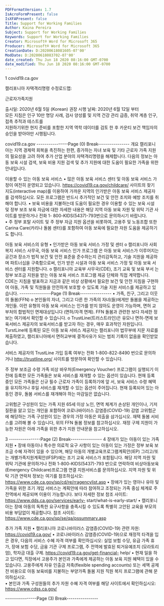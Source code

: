 ```yaml
---
PDFFormatVersion: 1.7
IsAcroFormPresent: false
IsXFAPresent: false
Title: Support for Working Families
Author: Kaina Pereira
Subject: Support for Working Families
Keywords: Support for Working Families
Creator: Microsoft® Word for Microsoft 365
Producer: Microsoft® Word for Microsoft 365
CreationDate: D:20200618081605-07'00'
ModDate: D:20200618083702-07'00'
date_created: Thu Jun 18 2020 08:16:00 GMT-0700
date_modified: Thu Jun 18 2020 08:16:00 GMT-0700
---
```

1 
covid19.ca.gov 
 
캘리포니아
자택격리명령
수정로드맵:    
 
   
 
근로자가족지원   
 
 
 
 
 
 
 
 
 
 
 
 
 
 
 
 
 
 
 
 
 
출시일: 2020년 6월 5일 (Korean) 
권장 시행 날짜: 2020년 6월 12일 부터  
모든 지침은 인구 10만 명당 사례, 검사 양성률 및 지역 건강 
관리 급증, 취약 계층 인구, 접촉 추적과 테스트를  
지원하기위한 현지 준비를 포함한 지역 역학 데이터를 검토 
한 후 카운티 보건 책임자의 승인을 받아야만 시행됩니다. 
  
 
 
covid19.ca.gov
----------------Page (0) Break----------------
개요 
캘리포니아는 지역 경제력 회복을 촉진하는 한편, 증가하는 자녀 보육 및 기타 근로자 가족 
지원의 필요성을 고려  하여 추가 산업 분야의 자택격리명령을 해제합니다. 
다음의 정보는 아동 보육 시설 검색, 보육 비용 지원 검색 및 추가 지원에 대한 도움이 
필요한 가족을 위한 안내입니다. 
 
 
이용할 수 있는 아동 보육 서비스 
• 많은 아동 보육 서비스 센터 및 아동 보육 서비스 가정이 여전히 운영되고 
있습니다. https://covid19.ca.gov/childcare/ 사이트의 찾기 지도(interactive 
map)를 이용하여 가까운 지역의 인가받은 아동 보육 서비스 제공자를 
검색하십시오. 모든 프로그램은 반드시 추가적인 보건 및 안전 조치와 예방 
조치를 취해야 합니다. 
• 보육 비용을 지불하는데 도움이 필요한 경우 이용할 수 있는 보육 시설 및 정부 
보조 보육 자금에 대한 자세한 내용은 해당 지역 아동 보육 자원 및 위탁 기관 
사이트를 방문하거나 전화 1- 800-KIDS(5437)-793번으로 문의하시기 바랍니다.  
• 주 정부 포탈 사이트 및 주 정부 자금 지원 옵션을 비롯하여, 고용주 및 
노동조합 또한 Carina Care(카리나 돌봄 센터)를 포함하여 아동 보육에 
필요한 자원 도움을 제공하기도 합니다. 
 
아동 보육 서비스의 유형 
• 인가받은 아동 보육 서비스 가정 및 센터 
o 캘리포니아 사회 복지 서비스 사무국, 아동 보육 서비스 인가 프로그램 은 
아동 보육 서비스가 이루어지는 공간과 장소가 법적 보건 및 안전 표준을 
준수하는지 관리감독하고, 기술 지원을 제공하며 파트너십을 구축함으로써, 
인가 받은 시설과 아동 보육 서비스 가정 및 아동 보육 서비스 센터를 
지원합니다. 
o 캘리포니아 교육부 사무국(CDE), 조기 교육 및 보육 부서 는 정부 보조금 
지원을 받는 아동 보육 서비스 프로그램 제공 단체와 직접 계약합니다. 
CDE는 지침을 발표하고 지금과 같은 비상 상황에서 필요한 보건 및 안전 
지침을 구현하여 아동, 가족 및 직원들을 안전하게 보호할 수 있도록 기술 
지원 서비스를 제공하고 있습니다. 
----------------Page (1) Break----------------
• 가족, 친구, 그리고 이웃의 돌봄(FFN) 
o 본인들의 자녀, 그리고 다른 한 가족의 자녀(들)에게만 돌봄을 제공하는 
개인들. 이런 유형의 아동 보육 서비스는 인가를 받지 않아도 운영이 
가능하며, 면허 교부처의 합법적인 면제대상입니다 (면허/자격 면제). FFN 
돌봄과 관련한 보다 자세한 정보는 여기에서 확인할 수 있습니다. 
o TrustLine(트러스트라인)은 유모나 면허-면제 보육서비스 제공자의 
보육서비스를 받고자 하는 경우, 매우 효과적인 자원입니다. TurstLine에 
등록된 모든 아동 보육 서비스 제공자는 캘리포니아 법무부에 지문 자료를 
제출하였고, 캘리포니아에서 면허교부에 결격사유가 되는 범죄 기록이 
없음을 확인받았습니다. 
 
서비스 제공자의 TrustLine 가입 등록 여부는 전화 1-800-822-8490 번으로 
문의하거나 http://trustline.org/ 사이트를 방문하여 확인할 수 있습니다. 
 
 
 
주 정부 보조금 수령 가족 
비상 바우처(Emergency Voucher) 프로그램이 실행되기 이전에 등록한 모든 
가족들은 보육 서비스를 재개할 수 있는 옵션이 있습니다. 현재 등록 중인 모든 
가족들은 신규 필수 근로자 가족이 등록하기에 앞 서, 보육 서비스 수령 혜택을 
유지하거나 후일 서비스를 재개할 수 있는 옵션이 주어집니다. 현재 등록되어 있는 
아동인 경우, 돌봄 서비스를 재개해야 하는 마감일은 없습니다. 
 
 
 
고위험군 구성원이 있는 가족 지원 
65세 이상 노인, 면역 체계가 손상된 개인이나, 기저 질환을 앓고 있는 개인을 
포함하여 코로나바이러스 감염증(COVID-19) 감염 고위험군에 해당하는 가족 
구성원이 있는 경우의 가정 아동은 외출을 삼가십시오. 재택 돌봄 서비스를 고려해 
볼 수 있습니다, 위의 FFN 돌봄 정보를 참고하십시오. 재정 구제 지원이 가능한 
자원은 아래 가족을 위한 추가 지원 안내문을 참고하십시오. 
 
 
 
 
 
 
 
 
 
3 
----------------Page (2) Break----------------
4 
장애가 있는 아동이 있는 가족 지원 
• 장애 아동이나 특수한 의료적 요구 사항이 있는 아동이 있는 가정은 정부 보육 
보조금 수혜 자격이 있을 수 있으며, 해당 아동의 개별교육프로그램계획안(IEP) 
그리고/또는 개별가족지원계획안(IFSP)에는 조기 교육 서비스가 포함됩니다. 
해당 지역 자원 및 위탁 기관에 문의하거나 전화 1-800-KIDS(5437)-793 
번으로 연락하여 비상아동보육(Emergency Childcare)프로그램 연결 
지원서비스를 문의하십시오. 지역 자원 및 위탁 기관 연락처 정보는 여기를 
참조하십시오: https://www.cde.ca.gov/sp/cd/re/rragencylist.asp 
• 장애가 있는 영아나 유아 및 가족을 위한 조기 개입 서비스는 계획안에 따라 
참여하고 조정되는 가족 중심 체계로 주 전역에서 제공되며 이용이 가능합니다. 
보다 자세한 정보 참조 사이트: https://www.dds.ca.gov/services/early-
start/what-is-early-start/ 
• 캘리포니아는 장애 아동의 독특한 요구사항을 충족시킬 수 있도록 특별히 고안된 
교육을 부모의 비용 부담없이 제공합니다. 참조 사이트: 
https://www.cde.ca.gov/sp/se/qa/pssummary.asp 
 
 
추가 가족 지원 
• 캘리포니아 코로나바이러스 감염증(COVID-19) 관련 자원: https://covid19.ca.gov/ 
• 코로나바이러스 감염증(COVID-19)으로 재정적 타격을 입은 경우, 다음의 
서비스 수혜 자격 여부를 확인하십시오: 실업 보험 수당, 유급 가족 휴가, 장애 
보험 수당, 금융 기관 구제 프로그램, 주 전역에 발효된 퇴거유예조치 
(모라토리엄), 학자금 대출 구제. https://covid19.ca.gov/get-financial-
help/ 
• 현재 일을 하고 있다면, 직장에서 고용주가 본인과 가족에게 제공하는 아동 
보육 지원 혜택이 있을 수 있습니다. 고용주에게 자유 인출금 저축(flexible 
spending accounts) 또는 세액 공제 전 비용으로 아동 보육비를 지불하는 
부양가족 돌봄 지원 직원 복지 프로그램에 관해 문의하십시오.  
• 본인과 가족 구성원들의 추가 자원 수혜 자격 여부를 해당 
사이트에서 확인하십시오: https://www.cdss.ca.gov/ 
 
 
 
 
 
 
----------------Page (3) Break----------------
